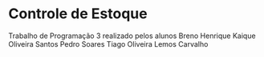 # Controle de Estoque

Trabalho de Programação 3 realizado pelos alunos
Breno Henrique
Kaique Oliveira Santos
Pedro Soares
Tiago Oliveira Lemos Carvalho
